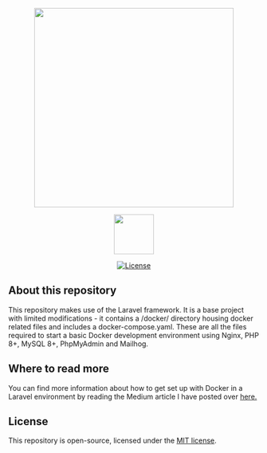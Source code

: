 <p align="center"><a href="https://laravel.com" target="_blank"><img src="https://raw.githubusercontent.com/laravel/art/master/logo-lockup/5%20SVG/2%20CMYK/1%20Full%20Color/laravel-logolockup-cmyk-red.svg" width="400"></a>
<p align="center">
<a href="https://www.docker.com/" target="_blank"><img src="https://www.docker.com/sites/default/files/d8/2019-07/horizontal-logo-monochromatic-white.png" height="80">
    </p>
</a>
</p>

<p align="center">
<a href="https://opensource.org/licenses/MIT"><img src="https://img.shields.io/badge/license-MIT-green" alt="License"></a>
</p>

## About this repository

This repository makes use of the Laravel framework. It is a base project with limited modifications - it contains a /docker/ directory housing docker related files and includes a docker-compose.yaml. These are all the files required to start a basic Docker development environment using Nginx, PHP 8+, MySQL 8+, PhpMyAdmin and Mailhog.

## Where to read more

You can find more information about how to get set up with Docker in a Laravel environment by reading the Medium article I have posted over <a href="https://medium.com/@chewysalmon/laravel-docker-development-setup-an-updated-guide" target="_blank">here.</a>

## License

This repository is open-source, licensed under the [MIT license](https://opensource.org/licenses/MIT).

